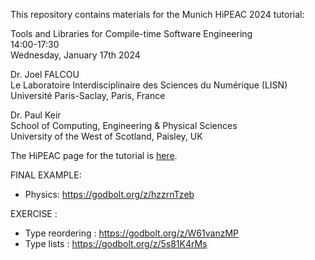 This repository contains materials for the Munich HiPEAC 2024 tutorial:

Tools and Libraries for Compile-time Software Engineering  
14:00-17:30  
Wednesday, January 17th 2024

Dr. Joel FALCOU  
Le Laboratoire Interdisciplinaire des Sciences du Numérique (LISN)  
Université Paris-Saclay, Paris, France

Dr. Paul Keir  
School of Computing, Engineering & Physical Sciences  
University of the West of Scotland, Paisley, UK

The HiPEAC page for the tutorial is
[here](https://www.hipeac.net/2024/munich/#/program/sessions/8094).

FINAL EXAMPLE:
  * Physics: https://godbolt.org/z/hzzrnTzeb

EXERCISE :
  * Type reordering : https://godbolt.org/z/W61vanzMP
  * Type lists : https://godbolt.org/z/5s81K4rMs
